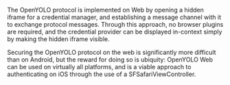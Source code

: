 The OpenYOLO protocol is implemented on Web by opening a hidden iframe for
a credential manager, and establishing a message channel with it to exchange
protocol messages. Through this approach, no browser plugins are required, and
the credential provider can be displayed in-context simply by making the
hidden iframe visible.

Securing the OpenYOLO protocol on the web is significantly more difficult than
on Android, but the reward for doing so is ubiquity: OpenYOLO Web can be used
on virtually all platforms, and is a viable approach to authenticating on
iOS through the use of a SFSafariViewController.
